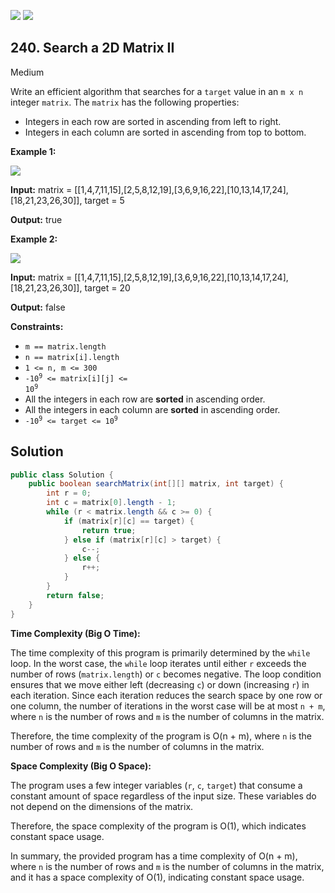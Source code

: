 [![](https://img.shields.io/github/stars/javadev/LeetCode-in-Java?label=Stars&style=flat-square)](https://github.com/javadev/LeetCode-in-Java)
[![](https://img.shields.io/github/forks/javadev/LeetCode-in-Java?label=Fork%20me%20on%20GitHub%20&style=flat-square)](https://github.com/javadev/LeetCode-in-Java/fork)

## 240\. Search a 2D Matrix II

Medium

Write an efficient algorithm that searches for a `target` value in an `m x n` integer `matrix`. The `matrix` has the following properties:

*   Integers in each row are sorted in ascending from left to right.
*   Integers in each column are sorted in ascending from top to bottom.

**Example 1:**

![](https://assets.leetcode.com/uploads/2020/11/24/searchgrid2.jpg)

**Input:** matrix = \[\[1,4,7,11,15],[2,5,8,12,19],[3,6,9,16,22],[10,13,14,17,24],[18,21,23,26,30]], target = 5

**Output:** true 

**Example 2:**

![](https://assets.leetcode.com/uploads/2020/11/24/searchgrid.jpg)

**Input:** matrix = \[\[1,4,7,11,15],[2,5,8,12,19],[3,6,9,16,22],[10,13,14,17,24],[18,21,23,26,30]], target = 20

**Output:** false 

**Constraints:**

*   `m == matrix.length`
*   `n == matrix[i].length`
*   `1 <= n, m <= 300`
*   <code>-10<sup>9</sup> <= matrix[i][j] <= 10<sup>9</sup></code>
*   All the integers in each row are **sorted** in ascending order.
*   All the integers in each column are **sorted** in ascending order.
*   <code>-10<sup>9</sup> <= target <= 10<sup>9</sup></code>

## Solution

```java
public class Solution {
    public boolean searchMatrix(int[][] matrix, int target) {
        int r = 0;
        int c = matrix[0].length - 1;
        while (r < matrix.length && c >= 0) {
            if (matrix[r][c] == target) {
                return true;
            } else if (matrix[r][c] > target) {
                c--;
            } else {
                r++;
            }
        }
        return false;
    }
}
```

**Time Complexity (Big O Time):**

The time complexity of this program is primarily determined by the `while` loop. In the worst case, the `while` loop iterates until either `r` exceeds the number of rows (`matrix.length`) or `c` becomes negative. The loop condition ensures that we move either left (decreasing `c`) or down (increasing `r`) in each iteration. Since each iteration reduces the search space by one row or one column, the number of iterations in the worst case will be at most `n + m`, where `n` is the number of rows and `m` is the number of columns in the matrix.

Therefore, the time complexity of the program is O(n + m), where `n` is the number of rows and `m` is the number of columns in the matrix.

**Space Complexity (Big O Space):**

The program uses a few integer variables (`r`, `c`, `target`) that consume a constant amount of space regardless of the input size. These variables do not depend on the dimensions of the matrix.

Therefore, the space complexity of the program is O(1), which indicates constant space usage.

In summary, the provided program has a time complexity of O(n + m), where `n` is the number of rows and `m` is the number of columns in the matrix, and it has a space complexity of O(1), indicating constant space usage.
